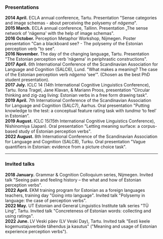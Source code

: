 ### Presentations

**2014 April.** ECLA annual conference, Tartu. Presentation "Sense categories and image schemas - about perceiving the polysemy of *nägema*".  
**2015 March.** ECLA annual conference, Tallinn. Presentation „The sense network of 'nägema' with the help of image schemas".  
**2016 October.** Perception Metaphor Workshop, Nijmegen. Poster presentation "Can a blackboard see? - The polysemy of the Estonian perception verb "to see".  
**2016 November.** The day of the changing language, Tartu. Presentation "The Estonian perception verb 'nägema' in periphrastic constructions".  
**2017 April.** 6th International Conference of the Scandinavian Association for Language and Cognition (SALC6), Lund. "What makes a meaning? The case of the Estonian perception verb *nägema* ‘see’". (Chosen as the best PhD student presentation).  
**2017 July.** ICLC 14 (14th International Cognitive Linguistics Conference), Tartu. Ilona Tragel, Jane Klavan, & Mariann Proos, presentation "Circular thinking and zig-zag living: Estonian verbs in a free form drawing task".  
**2019 April.** 7th International Conference of the Scandinavian Association for Language and Cognition (SALC7), Aarhus. Oral presentation "Putting knowledge to the test: a conceptual feature rating task with *tundma* ‘to feel’ in Estonian”.  
**2019 August.** ICLC 15(15th International Cognitive Linguistics Conference), Nishinomiya (Japan). Oral presentation "Letting meaning surface: a corpus-based study of Estonian perception verbs".  
**2022 August.** 8th International Conference of the Scandinavian Association for Language and Cognition (SALC8), Turku. Oral presentation "Vague quantifiers in Estonian: evidence from a picture choice task".  

---

### Invited talks

**2018 January.** Grammar & Cognition Colloquium series, Nijmegen. Invited talk "Seeing pain and feeling history – the what and how of Estonian perception verbs".  
**2022 April.** EKM training program for Estonian as a foreign languages teachers, training day "Going into language". Invited talk "Polysemy in language: the case of perception verbs".  
**2022 May.** UT Estonian and General Linguistics Institute talk series "TÜ Ling", Tartu. Invited talk "Concreteness of Estonian words: collecting and using ratings".  
**2022 June.** LV Veski päev (LV Veski Day), Tartu. Invited talk "Eesti keele kogemustajuverbide tähendus ja kasutus" ("Meaning and usage of Estonian experience perception verbs").  

